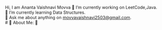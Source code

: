 Hi, I am Ananta Vaishnavi Movva
🔭  I’m currently working on LeetCode,Java.<br>🌱 I’m currently learning Data Structures.<br>💬 Ask me about anything on movvavaishnavi2503@gmail.com.<br># 💫 About Me:
🔭 
